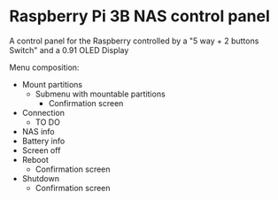 # Raspberry Pi 3B NAS control panel
 A control panel for the Raspberry controlled by a "5 way + 2 buttons Switch" and a 0.91 OLED Display

Menu composition:
 - Mount partitions 	
	 - Submenu with mountable partitions  
		 - Confirmation screen   
 - Connection
	 - TO DO
 - NAS info
 - Battery info
 - Screen off
 - Reboot
	 - Confirmation screen   
 - Shutdown
	 - Confirmation screen   
